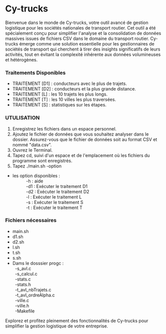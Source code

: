 # Cy-trucks
Bienvenue dans le monde de Cy-trucks, votre outil avancé de gestion logistique pour les sociétés nationales de transport routier. Cet outil a été spécialement conçu pour simplifier l'analyse et la consolidation de données massives issues de fichiers CSV dans le domaine du transport routier.
Cy-trucks émerge comme une solution essentielle pour les gestionnaires de sociétés de transport qui cherchent à tirer des insights significatifs de leurs activités, tout en évitant la complexité inhérente aux données volumineuses et hétérogènes.

### Traitements Disponibles

- TRAITEMENT [D1] : conducteurs avec le plus de trajets.
- TRAITEMENT [D2] : conducteurs et la plus grande distance.
- TRAITEMENT [L]  : les 10 trajets les plus longs.
- TRAITEMENT [T]  : les 10 villes les plus traversées.
- TRAITEMENT [S]  : statistiques sur les étapes.

### UTULISATION

1. Enregistrez les fichiers dans un espace personnel.
2. Ajoutez le fichier de données que vous souhaitez analyser dans le dossier. Assurez-vous que le fichier de données soit au format CSV et nommé "data.csv".
3. Ouvrez le Terminal.
4. Tapez cd, suivi d'un espace et de l'emplacement où les fichiers du programme sont enregistrés.
5. Tapez ./main.sh -option <br />
- les option disponibles : <br /> 
$~~~~~~~~~~~$-h   :  aide <br />
$~~~~~~~~~~~$-d1  :  Exécuter le traitement D1 <br />
$~~~~~~~~~~~$-d2  :  Exécuter le traitement D2 <br />
$~~~~~~~~~~~$-l   :  Exécuter le traitement L <br />
$~~~~~~~~~~~$-s   :  Exécuter le traitement S <br />
$~~~~~~~~~~~$-t   :  Exécuter le traitement T <br />

### Fichiers nécessaires

- main.sh <br />
- d1.sh <br />
- d2.sh <br />
- l.sh <br />
- t.sh <br />
- s.sh <br />
- Dams le dosssier progc : <br />
$~$ -s_avl.c <br />
$~$ -s_calcul.c <br />
$~$ -stats.c <br />
$~$ -stats.h <br />
$~$ -t_avl_nbTrajets.c <br />
$~$ -t_avl_ordreAlpha.c <br />
$~$ -ville.c <br />
$~$ -ville.h <br />
$~$ -Makefile <br />

Explorez et profitez pleinement des fonctionnalités de Cy-trucks pour simplifier la gestion logistique de votre entreprise.
